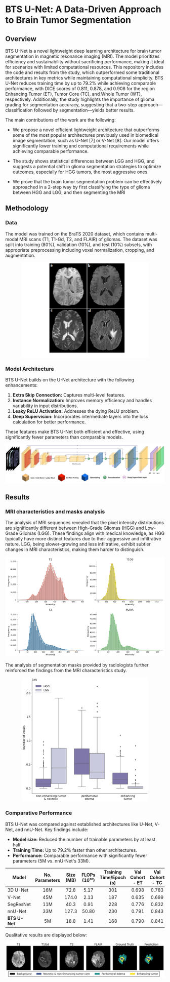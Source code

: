 # BTS U-Net: A Data-Driven Approach to Brain Tumor Segmentation


## Overview
BTS U-Net is a novel lightweight deep learning architecture for brain tumor segmentation in magnetic resonance 
imaging (MRI). The model prioritizes efficiency and sustainability without sacrificing performance, making 
it ideal for scenarios with limited computational resources. This repository includes the code and results 
from the study, which outperformed some traditional architectures in key metrics while maintaining computational 
simplicity. BTS U-Net reduces training time by up to 79.2% while achieving comparable 
performance, with DICE scores of 0.811, 0.878, and 0.908 for the region Enhancing Tumor (ET), 
Tumor Core (TC), and Whole Tumor (WT), respectively. Additionally, the study highlights the importance of 
glioma grading for segmentation accuracy, suggesting that a two-step approach—classification followed by segmentation—yields better results.


The main contributions of the work are the following:

- We propose a novel efficient lightweight architecture that outperforms some of the most popular architectures previously used in biomedical image segmentation, such as U-Net [7] or V-Net [8]. Our model offers significantly lower training and computational requirements while achieving comparable performance.

- The study shows statistical differences between LGG and HGG, and suggests a potential shift in glioma segmentation strategies to optimize outcomes, especially for HGG tumors, the most aggressive ones.

- We prove that the brain tumor segmentation problem can be effectively approached in a 2-step way by  first classifying the type of glioma between HGG and LGG, and then segmenting the MRI


## Methodology
### Data
The model was trained on the BraTS 2020 dataset, which contains multi-modal MRI scans (T1, T1-Gd, T2, and FLAIR)
of gliomas. The dataset was split into training (80%), validation (10%), and test (10%) subsets, with 
appropriate preprocessing including voxel normalization, cropping, and augmentation.

<p align="center">
   <img src="https://github.com/caumente/brain_tumor_segmentation/blob/main/paper_imgs/MRI_sequences.png" width="400">
</p>

### Model Architecture
BTS U-Net builds on the U-Net architecture with the following enhancements:
1. **Extra Skip Connection:** Captures multi-level features.
2. **Instance Normalization:** Improves memory efficiency and handles variability in input distributions.
3. **Leaky ReLU Activation:** Addresses the dying ReLU problem.
4. **Deep Supervision:** Incorporates intermediate layers into the loss calculation for better performance.

These features make BTS U-Net both efficient and effective, using significantly fewer parameters than comparable models.

![BTS U-Net](./paper_imgs/BTS%20U-Net.jpg)


## Results


### MRI characteristics and masks analysis

The analysis of MRI sequences revealed that the pixel intensity distributions are significantly different between
High-Grade Gliomas (HGG) and Low-Grade Gliomas (LGG). These findings align with medical knowledge, as HGG 
typically have more distinct features due to their aggressive and infiltrative nature. LGG, being slower-growing
and less infiltrative, exhibit subtler changes in MRI characteristics, making them harder to distinguish.

![BTS U-Net](./paper_imgs/histograms.png)

The analysis of segmentation masks provided by radiologists further reinforced the findings from the MRI characteristics study.

<p align="center">
   <img src="https://github.com/caumente/brain_tumor_segmentation/blob/main/paper_imgs/boxplot_voxels_labels_v2.png" width="400">
</p>

### Comparative Performance

BTS U-Net was compared against established architectures like U-Net, V-Net, and nnU-Net. Key findings include:
- **Model size:** Reduced the number of trainable parameters by at least half.
- **Training Time:** Up to 79.2% faster than other architectures.
- **Performance:** Comparable performance with significantly fewer parameters (5M vs. nnU-Net's 33M).


| Model         | No. Parameters | Size (MB) | FLOPs (10¹²) | Training Time/Epoch (s) | Val Cohort - ET | Val Cohort - TC | Val Cohort - WT |
|---------------|:--------------:|:---------:|:------------:|:-----------------------:|:---------------:|:---------------:|:---------------:|
| 3D U-Net      |      16M       |   72.8    |     5.17     |          301            |      0.698      |      0.783      |      0.877      |
| V-Net         |      45M       |   174.0   |     2.13     |          187            |      0.635      |      0.699      |      0.867      |
| SegResNet     |      11M       |   40.3    |     0.91     |          228            |      0.776      |      0.832      |      0.893      |
| nnU-Net       |      33M       |   127.3   |    50.80     |          230            |      0.791      |      0.843      |      0.903      |
| **BTS U-Net** |       5M       |   18.8    |     1.41     |          168            |      0.790      |      0.841      |      0.901      |


Qualitative results are displayed below:

![Qualitative results](./paper_imgs/qualitative_colors.png)

